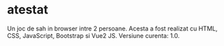 # atestat
Un joc de sah in browser intre 2 persoane.
Acesta a fost realizat cu HTML, CSS, JavaScript, Bootstrap si Vue2 JS.
Versiune curenta: 1.0.
